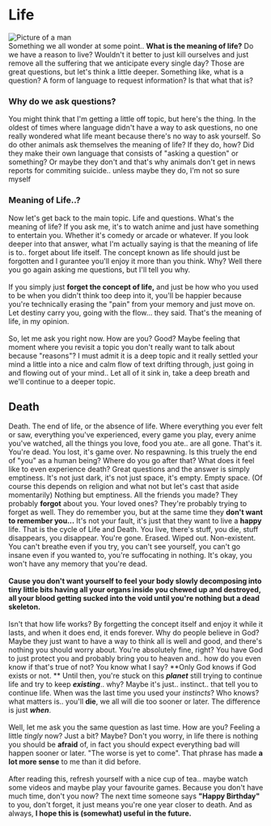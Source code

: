 Life
====
![Picture of a man](https://images.pexels.com/photos/103123/pexels-photo-103123.jpeg?cs=srgb&dl=clouds-fashion-free-103123.jpg&fm=jpg)
<br>
Something we all wonder at some point.. **What is the meaning of life?**
Do we have a reason to live? Wouldn't it better to just kill ourselves and just remove all the suffering that we anticipate every single day? Those are great questions, but let's think a little deeper. 
Something like, what is a question? A form of language to request information? Is that what that is?  

### Why do we ask questions?

You might think that I'm getting a little off topic, but here's the thing. 
In the oldest of times where language didn't have a way to ask questions, no one really wondered what life meant because there's no way to ask yourself. 
So do other animals ask themselves the meaning of life? If they do, how? Did they make their own language that consists of "asking a question" or something? 
Or maybe they don't and that's why animals don't get in news reports for commiting suicide.. unless maybe they do, I'm not so sure myself

### Meaning of Life..?

Now let's get back to the main topic. Life and questions. What's the meaning of life? If you ask me, it's to watch anime and just have something to entertain you. 
Whether it's comedy or arcade or whatever. If you look deeper into that answer, what I'm actually saying is that the meaning of life is to.. forget about life itself. 
The concept known as life should just be forgotten and I gurantee you'll enjoy it more than you think. Why? Well there you go again asking me questions, but I'll tell you why.
<br><br>
If you simply just **forget the concept of life,** and just be how who you used to be when you didn't think too deep into it, 
you'll be happier because you're technically erasing the "pain" from your memory and just move on. Let destiny carry you, going with the flow... they said. 
That's the meaning of life, in my opinion.
<br><br>
So, let me ask you right now. How are you? Good? Maybe feeling that moment where you revisit a topic you don't really want to talk about because "reasons"? 
I must admit it is a deep topic and it really settled your mind a little into a nice and calm flow of text drifting through, just going in and flowing out of your mind.. 
Let all of it sink in, take a deep breath and we'll continue to a deeper topic.

## Death

Death. The end of life, or the absence of life. 
Where everything you ever felt or saw, everything you've experienced, every game you play, every anime you've watched, all the things you love, food you ate.. are all gone. That's it. 
You're dead. You lost, it's game over. No respawning. Is this truely the end of "you" as a human being? Where do you go after that? What does it feel like to even experience death? 
Great questions and the answer is simply emptiness. It's not just dark, it's not just space, it's empty. Empty space. (Of course this depends on religion and what not but let's cast that aside momentarily) 
Nothing but emptiness. All the friends you made? They probably **forgot** about you. Your loved ones? They're probably trying to forget as well. 
They do remember you, but at the same time they **don't want to remember you...** It's not your fault, it's just that they want to live a **happy** life. 
That is the cycle of Life and Death. You live, there's stuff, you die, stuff disappears, you disappear. You're gone. Erased. Wiped out. Non-existent. 
You can't breathe even if you try, you can't see yourself, you can't go insane even if you wanted to, you're suffocating in nothing. It's okay, you won't have any memory that you're dead. 
<br><br>
**Cause you don't want yourself to feel your body slowly decomposing into tiny little bits having all your organs inside you chewed up and destroyed, all your blood getting sucked into the void 
until you're nothing but a dead skeleton.**
<br><br>
Isn't that how life works? By forgetting the concept itself and enjoy it while it lasts, and when it does end, it ends forever. 
Why do people believe in God? Maybe they just want to have a way to think all is well and good, and there's nothing you should worry about. 
You're absolutely fine, right? You have God to just protect you and probably bring you to heaven and.. how do you even know if that's true of not? You know what I say? **Only God knows if God exists or not. **
Until then, you're stuck on this ***planet*** still trying to continue life and try to keep ***existing***.. why? Maybe it's just.. instinct.. that tell you to continue life. 
When was the last time you used your *instincts*? Who knows? what matters is.. you'll **die**, we all will die too sooner or later. The difference is just ***when***.
<br><br>
Well, let me ask you the same question as last time. How are you? Feeling a little *tingly* now? Just a bit? Maybe? 
Don't you worry, in life there is nothing you should be **afraid** of, in fact you should expect everything bad will happen sooner or later. "The worse is yet to come". 
That phrase has made **a lot more sense** to me than it did before. 
<br><br>
After reading this, refresh yourself with a nice cup of tea.. maybe watch some videos and maybe play your favourite games. Because you don't have much time, don't you now? 
The next time someone says **"Happy Birthday"** to you, don't forget, it just means you're one year closer to death. And as always, **I hope this is (somewhat) useful in the future.**
